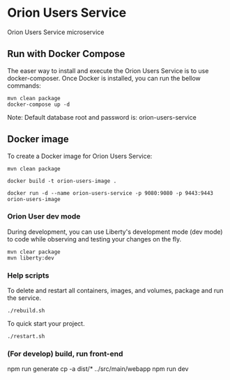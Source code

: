 # Orion Users Service

Orion Users Service microservice

## Run with Docker Compose

The easer way to install and execute the Orion Users Service is to use docker-composer. Once Docker is installed, you can run the bellow commands:

    mvn clean package
    docker-compose up -d

Note: Default database root and password is: orion-users-service

## Docker image

To create a Docker image for Orion Users Service:

    mvn clean package

    docker build -t orion-users-image .

    docker run -d --name orion-users-service -p 9080:9080 -p 9443:9443 orion-users-image

### Orion User dev mode

During development, you can use Liberty's development mode (dev mode) to code while observing and testing your changes on the fly.

    mvn clear package
    mvn liberty:dev

### Help scripts

To delete and restart all containers, images, and volumes, package and run the service.

    ./rebuild.sh

To quick start your project.

    ./restart.sh

### (For develop) build, run front-end

npm run generate
cp -a dist/* ../src/main/webapp
npm run dev